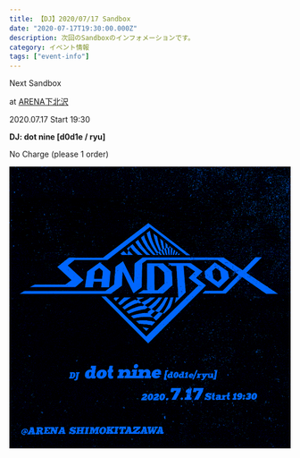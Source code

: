 ```yaml
---
title: 【DJ】2020/07/17 Sandbox
date: "2020-07-17T19:30:00.000Z"
description: 次回のSandboxのインフォメーションです。
category: イベント情報
tags: ["event-info"]
---
```


Next Sandbox

at [ARENA下北沢](http://twitter.com/arena_1111)

2020.07.17 Start 19:30 

**DJ: dot nine [d0d1e / ryu]**

No Charge (please 1 order)

![flyer](./flyer.gif)
